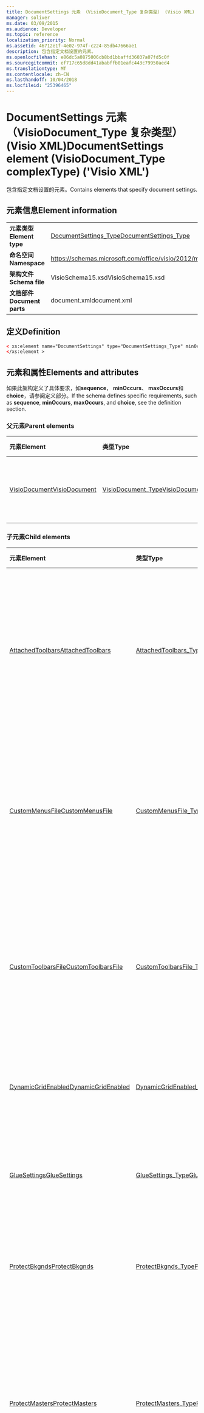 ```yaml
---
title: DocumentSettings 元素 （VisioDocument_Type 复杂类型） (Visio XML)
manager: soliver
ms.date: 03/09/2015
ms.audience: Developer
ms.topic: reference
localization_priority: Normal
ms.assetid: 46712e1f-4e02-974f-c224-85db47666ae1
description: 包含指定文档设置的元素。
ms.openlocfilehash: e86dc5a0875006cb8bd1bbaffd36037a07fd5c0f
ms.sourcegitcommit: ef717c65d8dd41ababffb01eafc443c79950aed4
ms.translationtype: MT
ms.contentlocale: zh-CN
ms.lasthandoff: 10/04/2018
ms.locfileid: "25396465"
---
```

# <a name="documentsettings-element-visiodocumenttype-complextype-visio-xml"></a><span data-ttu-id="2fcd9-103">DocumentSettings 元素 （VisioDocument_Type 复杂类型） (Visio XML)</span><span class="sxs-lookup"><span data-stu-id="2fcd9-103">DocumentSettings element (VisioDocument_Type complexType) ('Visio XML')</span></span>

<span data-ttu-id="2fcd9-104">包含指定文档设置的元素。</span><span class="sxs-lookup"><span data-stu-id="2fcd9-104">Contains elements that specify document settings.</span></span>
  
## <a name="element-information"></a><span data-ttu-id="2fcd9-105">元素信息</span><span class="sxs-lookup"><span data-stu-id="2fcd9-105">Element information</span></span>

|||
|:-----|:-----|
|<span data-ttu-id="2fcd9-106">**元素类型**</span><span class="sxs-lookup"><span data-stu-id="2fcd9-106">**Element type**</span></span> <br/> |[<span data-ttu-id="2fcd9-107">DocumentSettings_Type</span><span class="sxs-lookup"><span data-stu-id="2fcd9-107">DocumentSettings_Type</span></span>](documentsettings_type-complextypevisio-xml.md) <br/> |
|<span data-ttu-id="2fcd9-108">**命名空间**</span><span class="sxs-lookup"><span data-stu-id="2fcd9-108">**Namespace**</span></span> <br/> |https://schemas.microsoft.com/office/visio/2012/main  <br/> |
|<span data-ttu-id="2fcd9-109">**架构文件**</span><span class="sxs-lookup"><span data-stu-id="2fcd9-109">**Schema file**</span></span> <br/> |<span data-ttu-id="2fcd9-110">VisioSchema15.xsd</span><span class="sxs-lookup"><span data-stu-id="2fcd9-110">VisioSchema15.xsd</span></span>  <br/> |
|<span data-ttu-id="2fcd9-111">**文档部件**</span><span class="sxs-lookup"><span data-stu-id="2fcd9-111">**Document parts**</span></span> <br/> |<span data-ttu-id="2fcd9-112">document.xml</span><span class="sxs-lookup"><span data-stu-id="2fcd9-112">document.xml</span></span>  <br/> |
   
## <a name="definition"></a><span data-ttu-id="2fcd9-113">定义</span><span class="sxs-lookup"><span data-stu-id="2fcd9-113">Definition</span></span>

```XML
< xs:element name="DocumentSettings" type="DocumentSettings_Type" minOccurs="0" maxOccurs="1" >
</xs:element >
```

## <a name="elements-and-attributes"></a><span data-ttu-id="2fcd9-114">元素和属性</span><span class="sxs-lookup"><span data-stu-id="2fcd9-114">Elements and attributes</span></span>

<span data-ttu-id="2fcd9-115">如果此架构定义了具体要求，如**sequence**， **minOccurs**、 **maxOccurs**和**choice**，请参阅定义部分。</span><span class="sxs-lookup"><span data-stu-id="2fcd9-115">If the schema defines specific requirements, such as **sequence**, **minOccurs**, **maxOccurs**, and **choice**, see the definition section.</span></span> 
  
### <a name="parent-elements"></a><span data-ttu-id="2fcd9-116">父元素</span><span class="sxs-lookup"><span data-stu-id="2fcd9-116">Parent elements</span></span>

|<span data-ttu-id="2fcd9-117">**元素**</span><span class="sxs-lookup"><span data-stu-id="2fcd9-117">**Element**</span></span>|<span data-ttu-id="2fcd9-118">**类型**</span><span class="sxs-lookup"><span data-stu-id="2fcd9-118">**Type**</span></span>|<span data-ttu-id="2fcd9-119">**说明**</span><span class="sxs-lookup"><span data-stu-id="2fcd9-119">**Description**</span></span>|
|:-----|:-----|:-----|
|[<span data-ttu-id="2fcd9-120">VisioDocument</span><span class="sxs-lookup"><span data-stu-id="2fcd9-120">VisioDocument</span></span>](visiodocument-elementvisio-xml.md) <br/> |[<span data-ttu-id="2fcd9-121">VisioDocument_Type</span><span class="sxs-lookup"><span data-stu-id="2fcd9-121">VisioDocument_Type</span></span>](visiodocument_type-complextypevisio-xml.md) <br/> |<span data-ttu-id="2fcd9-122">Microsoft Visio 文档的根元素。</span><span class="sxs-lookup"><span data-stu-id="2fcd9-122">The root element of a Microsoft Visio document.</span></span>  <br/> |
   
### <a name="child-elements"></a><span data-ttu-id="2fcd9-123">子元素</span><span class="sxs-lookup"><span data-stu-id="2fcd9-123">Child elements</span></span>

|<span data-ttu-id="2fcd9-124">**元素**</span><span class="sxs-lookup"><span data-stu-id="2fcd9-124">**Element**</span></span>|<span data-ttu-id="2fcd9-125">**类型**</span><span class="sxs-lookup"><span data-stu-id="2fcd9-125">**Type**</span></span>|<span data-ttu-id="2fcd9-126">**说明**</span><span class="sxs-lookup"><span data-stu-id="2fcd9-126">**Description**</span></span>|
|:-----|:-----|:-----|
|[<span data-ttu-id="2fcd9-127">AttachedToolbars</span><span class="sxs-lookup"><span data-stu-id="2fcd9-127">AttachedToolbars</span></span>](attachedtoolbars-element-documentsettings_type-complextypevisio-xml.md) <br/> |[<span data-ttu-id="2fcd9-128">AttachedToolbars_Type</span><span class="sxs-lookup"><span data-stu-id="2fcd9-128">AttachedToolbars_Type</span></span>](attachedtoolbars_type-complextypevisio-xml.md) <br/> |<span data-ttu-id="2fcd9-129">MIME （多用途 Internet 邮件扩展） 编码表示自定义工具栏的 Microsoft Visio 用户界面 (VSU) 文件。</span><span class="sxs-lookup"><span data-stu-id="2fcd9-129">A MIME (Multipurpose Internet Mail Extensions) encoded Microsoft Visio user interface (VSU) file representing custom toolbars.</span></span>  <br/> |
|[<span data-ttu-id="2fcd9-130">CustomMenusFile</span><span class="sxs-lookup"><span data-stu-id="2fcd9-130">CustomMenusFile</span></span>](custommenusfile-element-documentsettings_type-complextypevisio-xml.md) <br/> |[<span data-ttu-id="2fcd9-131">CustomMenusFile_Type</span><span class="sxs-lookup"><span data-stu-id="2fcd9-131">CustomMenusFile_Type</span></span>](custommenusfile_type-complextypevisio-xml.md) <br/> |<span data-ttu-id="2fcd9-132">包含定义自定义菜单和加速键的文档的 Microsoft Visio 用户界面 (.vsu) 文件的名称。</span><span class="sxs-lookup"><span data-stu-id="2fcd9-132">Contains the name of the Microsoft Visio user interface (.vsu) file that defines custom menus and accelerators for a document.</span></span>  <br/> |
|[<span data-ttu-id="2fcd9-133">CustomToolbarsFile</span><span class="sxs-lookup"><span data-stu-id="2fcd9-133">CustomToolbarsFile</span></span>](customtoolbarsfile-element-documentsettings_type-complextypevisio-xml.md) <br/> |[<span data-ttu-id="2fcd9-134">CustomToolbarsFile_Type</span><span class="sxs-lookup"><span data-stu-id="2fcd9-134">CustomToolbarsFile_Type</span></span>](customtoolbarsfile_type-complextypevisio-xml.md) <br/> |<span data-ttu-id="2fcd9-135">包含定义自定义工具栏和状态栏文档的 Microsoft Visio 用户界面 (.vsu) 文件的名称。</span><span class="sxs-lookup"><span data-stu-id="2fcd9-135">Contains the name of the Microsoft Visio user interface (.vsu) file that defines custom toolbars and status bars for a document.</span></span>  <br/> |
|[<span data-ttu-id="2fcd9-136">DynamicGridEnabled</span><span class="sxs-lookup"><span data-stu-id="2fcd9-136">DynamicGridEnabled</span></span>](dynamicgridenabled-element-documentsettings_type-complextypevisio-xml.md) <br/> |[<span data-ttu-id="2fcd9-137">DynamicGridEnabled_Type</span><span class="sxs-lookup"><span data-stu-id="2fcd9-137">DynamicGridEnabled_Type</span></span>](dynamicgridenabled_type-complextypevisio-xml.md) <br/> |<span data-ttu-id="2fcd9-138">指定是否为文档或窗口启用动态网格功能。</span><span class="sxs-lookup"><span data-stu-id="2fcd9-138">Specifies whether the dynamic grid feature is enabled for a document or window.</span></span>  <br/> |
|[<span data-ttu-id="2fcd9-139">GlueSettings</span><span class="sxs-lookup"><span data-stu-id="2fcd9-139">GlueSettings</span></span>](gluesettings-element-documentsettings_type-complextypevisio-xml.md) <br/> |[<span data-ttu-id="2fcd9-140">GlueSettings_Type</span><span class="sxs-lookup"><span data-stu-id="2fcd9-140">GlueSettings_Type</span></span>](gluesettings_type-complextypevisio-xml.md) <br/> |<span data-ttu-id="2fcd9-141">指定当在文档中启用粘附形状粘附到的对象。</span><span class="sxs-lookup"><span data-stu-id="2fcd9-141">Specifies the objects that shapes glue to when glue is enabled in the document.</span></span>  <br/> |
|[<span data-ttu-id="2fcd9-142">ProtectBkgnds</span><span class="sxs-lookup"><span data-stu-id="2fcd9-142">ProtectBkgnds</span></span>](protectbkgnds-element-documentsettings_type-complextypevisio-xml.md) <br/> |[<span data-ttu-id="2fcd9-143">ProtectBkgnds_Type</span><span class="sxs-lookup"><span data-stu-id="2fcd9-143">ProtectBkgnds_Type</span></span>](protectbkgnds_type-complextypevisio-xml.md) <br/> |<span data-ttu-id="2fcd9-144">指定是否禁止用户删除或编辑背景页。</span><span class="sxs-lookup"><span data-stu-id="2fcd9-144">Specifies whether the user is prevented from deleting or editing background pages.</span></span>  <br/> |
|[<span data-ttu-id="2fcd9-145">ProtectMasters</span><span class="sxs-lookup"><span data-stu-id="2fcd9-145">ProtectMasters</span></span>](protectmasters-element-documentsettings_type-complextypevisio-xml.md) <br/> |[<span data-ttu-id="2fcd9-146">ProtectMasters_Type</span><span class="sxs-lookup"><span data-stu-id="2fcd9-146">ProtectMasters_Type</span></span>](protectmasters_type-complextypevisio-xml.md) <br/> |<span data-ttu-id="2fcd9-147">指定是否禁止用户创建、 编辑或删除主控形状。</span><span class="sxs-lookup"><span data-stu-id="2fcd9-147">Specifies whether the user is prevented from creating, editing, or deleting masters.</span></span> <span data-ttu-id="2fcd9-148">此设置，无论用户仍可以创建主控形状的实例。</span><span class="sxs-lookup"><span data-stu-id="2fcd9-148">Regardless of this setting, the user can still create instances of masters.</span></span>  <br/> |
|[<span data-ttu-id="2fcd9-149">ProtectShapes</span><span class="sxs-lookup"><span data-stu-id="2fcd9-149">ProtectShapes</span></span>](protectshapes-element-documentsettings_type-complextypevisio-xml.md) <br/> |[<span data-ttu-id="2fcd9-150">ProtectShapes_Type</span><span class="sxs-lookup"><span data-stu-id="2fcd9-150">ProtectShapes_Type</span></span>](protectshapes_type-complextypevisio-xml.md) <br/> |<span data-ttu-id="2fcd9-151">指定是否禁止用户选择已设置为 1 其**LockSelect**元素的形状。</span><span class="sxs-lookup"><span data-stu-id="2fcd9-151">Specifies whether the user is prevented from selecting shapes that have their **LockSelect** element set to 1.</span></span>  <br/> |
|[<span data-ttu-id="2fcd9-152">ProtectStyles</span><span class="sxs-lookup"><span data-stu-id="2fcd9-152">ProtectStyles</span></span>](protectstyles-element-documentsettings_type-complextypevisio-xml.md) <br/> |[<span data-ttu-id="2fcd9-153">ProtectStyles_Type</span><span class="sxs-lookup"><span data-stu-id="2fcd9-153">ProtectStyles_Type</span></span>](protectstyles_type-complextypevisio-xml.md) <br/> |<span data-ttu-id="2fcd9-154">指定是否禁止用户创建或编辑样式。</span><span class="sxs-lookup"><span data-stu-id="2fcd9-154">Specifies whether the user is prevented from creating or editing styles.</span></span>  <br/> |
|[<span data-ttu-id="2fcd9-155">SnapAngles</span><span class="sxs-lookup"><span data-stu-id="2fcd9-155">SnapAngles</span></span>](snapangles-element-documentsettings_type-complextypevisio-xml.md) <br/> |[<span data-ttu-id="2fcd9-156">SnapAngles_Type</span><span class="sxs-lookup"><span data-stu-id="2fcd9-156">SnapAngles_Type</span></span>](snapangles_type-complextypevisio-xml.md) <br/> |<span data-ttu-id="2fcd9-157">包含**SnapAngle**元素的集合。</span><span class="sxs-lookup"><span data-stu-id="2fcd9-157">Contains a collection of **SnapAngle** elements.</span></span>  <br/> |
|[<span data-ttu-id="2fcd9-158">SnapExtensions</span><span class="sxs-lookup"><span data-stu-id="2fcd9-158">SnapExtensions</span></span>](snapextensions-element-documentsettings_type-complextypevisio-xml.md) <br/> |[<span data-ttu-id="2fcd9-159">SnapExtensions_Type</span><span class="sxs-lookup"><span data-stu-id="2fcd9-159">SnapExtensions_Type</span></span>](snapextensions_type-complextypevisio-xml.md) <br/> |<span data-ttu-id="2fcd9-160">指定是否启用或禁用活动窗口的特定管理单元扩展设置。</span><span class="sxs-lookup"><span data-stu-id="2fcd9-160">Specifies whether a specific snap extension setting is enabled or disabled for the active window.</span></span>  <br/> |
|[<span data-ttu-id="2fcd9-161">SnapSettings</span><span class="sxs-lookup"><span data-stu-id="2fcd9-161">SnapSettings</span></span>](snapsettings-element-documentsettings_type-complextypevisio-xml.md) <br/> |[<span data-ttu-id="2fcd9-162">SnapSettings_Type</span><span class="sxs-lookup"><span data-stu-id="2fcd9-162">SnapSettings_Type</span></span>](snapsettings_type-complextypevisio-xml.md) <br/> |<span data-ttu-id="2fcd9-163">指定形状对齐时对齐位于活动窗口的对象。</span><span class="sxs-lookup"><span data-stu-id="2fcd9-163">Specifies the objects that shapes snap to when snap is active in the window.</span></span>  <br/> |
   
### <a name="attributes"></a><span data-ttu-id="2fcd9-164">Attributes</span><span class="sxs-lookup"><span data-stu-id="2fcd9-164">Attributes</span></span>

|<span data-ttu-id="2fcd9-165">**属性**</span><span class="sxs-lookup"><span data-stu-id="2fcd9-165">**Attribute**</span></span>|<span data-ttu-id="2fcd9-166">**类型**</span><span class="sxs-lookup"><span data-stu-id="2fcd9-166">**Type**</span></span>|<span data-ttu-id="2fcd9-167">**必需**</span><span class="sxs-lookup"><span data-stu-id="2fcd9-167">**Required**</span></span>|<span data-ttu-id="2fcd9-168">**说明**</span><span class="sxs-lookup"><span data-stu-id="2fcd9-168">**Description**</span></span>|<span data-ttu-id="2fcd9-169">**可能的值**</span><span class="sxs-lookup"><span data-stu-id="2fcd9-169">**Possible values**</span></span>|
|:-----|:-----|:-----|:-----|:-----|
|<span data-ttu-id="2fcd9-170">DefaultFillStyle</span><span class="sxs-lookup"><span data-stu-id="2fcd9-170">DefaultFillStyle</span></span>  <br/> |<span data-ttu-id="2fcd9-171">xsd:unsignedInt</span><span class="sxs-lookup"><span data-stu-id="2fcd9-171">xsd:unsignedInt</span></span>  <br/> |<span data-ttu-id="2fcd9-172">可选</span><span class="sxs-lookup"><span data-stu-id="2fcd9-172">optional</span></span>  <br/> |<span data-ttu-id="2fcd9-173">指定**样式表**元素的 ID。</span><span class="sxs-lookup"><span data-stu-id="2fcd9-173">Specifies the ID of a **StyleSheet** element.</span></span>  <br/> |<span data-ttu-id="2fcd9-174">Xsd:unsignedInt 类型的值。</span><span class="sxs-lookup"><span data-stu-id="2fcd9-174">Values of the xsd:unsignedInt type.</span></span>  <br/> |
|<span data-ttu-id="2fcd9-175">DefaultGuideStyle</span><span class="sxs-lookup"><span data-stu-id="2fcd9-175">DefaultGuideStyle</span></span>  <br/> |<span data-ttu-id="2fcd9-176">xsd:unsignedInt</span><span class="sxs-lookup"><span data-stu-id="2fcd9-176">xsd:unsignedInt</span></span>  <br/> |<span data-ttu-id="2fcd9-177">可选</span><span class="sxs-lookup"><span data-stu-id="2fcd9-177">optional</span></span>  <br/> |<span data-ttu-id="2fcd9-178">指定**样式表**元素的 ID。</span><span class="sxs-lookup"><span data-stu-id="2fcd9-178">Specifies the ID of a **StyleSheet** element.</span></span>  <br/> |<span data-ttu-id="2fcd9-179">Xsd:unsignedInt 类型的值。</span><span class="sxs-lookup"><span data-stu-id="2fcd9-179">Values of the xsd:unsignedInt type.</span></span>  <br/> |
|<span data-ttu-id="2fcd9-180">DefaultLineStyle</span><span class="sxs-lookup"><span data-stu-id="2fcd9-180">DefaultLineStyle</span></span>  <br/> |<span data-ttu-id="2fcd9-181">xsd:unsignedInt</span><span class="sxs-lookup"><span data-stu-id="2fcd9-181">xsd:unsignedInt</span></span>  <br/> |<span data-ttu-id="2fcd9-182">可选</span><span class="sxs-lookup"><span data-stu-id="2fcd9-182">optional</span></span>  <br/> |<span data-ttu-id="2fcd9-183">指定**样式表**元素的 ID。</span><span class="sxs-lookup"><span data-stu-id="2fcd9-183">Specifies the ID of a **StyleSheet** element.</span></span>  <br/> |<span data-ttu-id="2fcd9-184">Xsd:unsignedInt 类型的值。</span><span class="sxs-lookup"><span data-stu-id="2fcd9-184">Values of the xsd:unsignedInt type.</span></span>  <br/> |
|<span data-ttu-id="2fcd9-185">DefaultTextStyle</span><span class="sxs-lookup"><span data-stu-id="2fcd9-185">DefaultTextStyle</span></span>  <br/> |<span data-ttu-id="2fcd9-186">xsd:unsignedInt</span><span class="sxs-lookup"><span data-stu-id="2fcd9-186">xsd:unsignedInt</span></span>  <br/> |<span data-ttu-id="2fcd9-187">可选</span><span class="sxs-lookup"><span data-stu-id="2fcd9-187">optional</span></span>  <br/> |<span data-ttu-id="2fcd9-188">指定**样式表**元素的 ID。</span><span class="sxs-lookup"><span data-stu-id="2fcd9-188">Specifies the ID of a **StyleSheet** element.</span></span>  <br/> |<span data-ttu-id="2fcd9-189">Xsd:unsignedInt 类型的值。</span><span class="sxs-lookup"><span data-stu-id="2fcd9-189">Values of the xsd:unsignedInt type.</span></span>  <br/> |
|<span data-ttu-id="2fcd9-190">TopPage</span><span class="sxs-lookup"><span data-stu-id="2fcd9-190">TopPage</span></span>  <br/> |<span data-ttu-id="2fcd9-191">xsd:unsignedInt</span><span class="sxs-lookup"><span data-stu-id="2fcd9-191">xsd:unsignedInt</span></span>  <br/> |<span data-ttu-id="2fcd9-192">可选</span><span class="sxs-lookup"><span data-stu-id="2fcd9-192">optional</span></span>  <br/> |<span data-ttu-id="2fcd9-193">指定由 Microsoft Visio 在打开文档时应显示的页面的 ID。</span><span class="sxs-lookup"><span data-stu-id="2fcd9-193">Specifies the ID of the page that should be displayed when the document is opened by Microsoft Visio.</span></span>  <br/> |<span data-ttu-id="2fcd9-194">Xsd:unsignedInt 类型的值。</span><span class="sxs-lookup"><span data-stu-id="2fcd9-194">Values of the xsd:unsignedInt type.</span></span>  <br/> |
   

